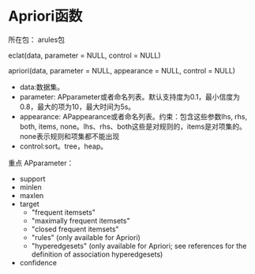 # Apriori函数

所在包： arules包

eclat\(data, parameter = NULL, control = NULL\)

apriori\(data, parameter = NULL, appearance = NULL, control = NULL\)

* data:数据集。
* parameter: APparameter或者命名列表。默认支持度为0.1，最小信度为0.8，最大的项为10，最大时间为5s。
* appearance: APappearance或者命名列表。约束：包含这些参数lhs, rhs, both, items, none。lhs、rhs、both这些是对规则的，items是对项集的。none表示规则和项集都不能出现
* control:sort。tree，heap。

重点 APparameter：

* support
* minlen
* maxlen
* target
  * "frequent itemsets"
  * "maximally frequent itemsets"
  * "closed frequent itemsets"
  * "rules" \(only available for Apriori\)
  * "hyperedgesets" \(only available for Apriori; see references for the definition of association hyperedgesets\)
* confidence

